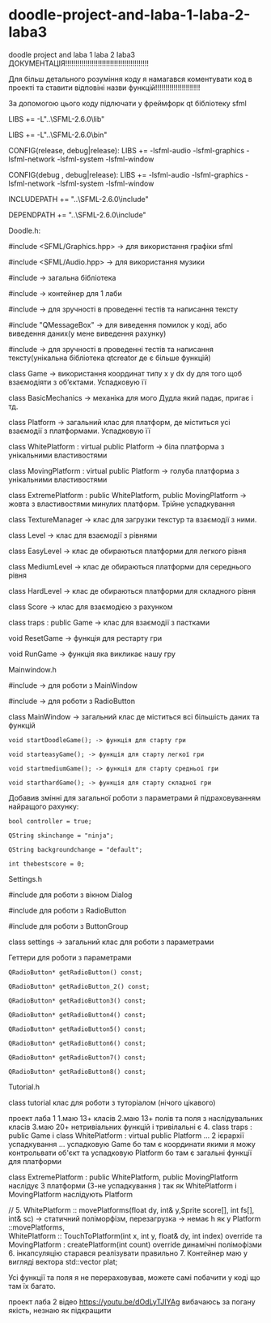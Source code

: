 # doodle-project-and-laba-1-laba-2-laba3
doodle project and  laba 1 laba 2 laba3
ДОКУМЕНТАЦІЯ!!!!!!!!!!!!!!!!!!!!!!!!!!!!!!!!!!!!!!!!!


Для більш детального розуміння коду я намагався коментувати код в проекті та  ставити відповіні назви функцій!!!!!!!!!!!!!!!!!!!!!!

За допомогою цього коду підлючати у фреймфорк qt бібліотеку sfml 

 

LIBS += -L"..\SFML-2.6.0\lib" 

LIBS += -L"..\SFML-2.6.0\bin" 

  

CONFIG(release, debug|release): LIBS += -lsfml-audio -lsfml-graphics -lsfml-network -lsfml-system -lsfml-window 

CONFIG(debug  , debug|release): LIBS += -lsfml-audio -lsfml-graphics -lsfml-network -lsfml-system -lsfml-window 

  

INCLUDEPATH += "..\SFML-2.6.0\include" 

  

DEPENDPATH += "..\SFML-2.6.0\include" 

 

Doodle.h: 

 

#include <SFML/Graphics.hpp>  -> для використання графіки sfml 

#include <SFML/Audio.hpp>  -> для використання музики 

#include <iostream>  -> загальна  бібліотека 

#include <vector> -> контейнер для 1 лаби 

#include <string> -> для зручності в проведенні тестів та написання тексту 

#include "QMessageBox" -> для виведення помилок у коді, або виведення даних(у мене виведення рахунку) 

#include <QString>  ->  для зручності в проведенні тестів та написання тексту(унікальна бібліотека qtcreator де є більше функцій) 

 

class Game -> використання координат типу x y dx dy для того щоб взаємодіяти з об’єктами. Успадковую її 

 

class BasicMechanics -> механіка для мого Дудла який падає, пригає і тд. 

class Platform -> загальний клас для платформ, де міститься усі взаємодії з платформами. Успадковую її 

class WhitePlatform : virtual public Platform -> біла платформа з унікальними властивостями 

class MovingPlatform : virtual public Platform -> голуба платформа з унікальними властивостями 

class ExtremePlatform :  public WhitePlatform, public MovingPlatform -> жовта  з властивостями минулих платформ. Трійне успадкування 

class TextureManager ->  клас для  загрузки текстур та взаємодії з ними. 

class Level -> клас для взаємодії з рівнями 

class EasyLevel -> клас де обираються платформи для легкого рівня 

class MediumLevel -> клас де обираються платформи для середнього рівня 

class HardLevel -> клас де обираються платформи для складного рівня 

class Score -> клас для взаємодією з рахунком 

class traps : public Game -> клас для взаємодії з пастками 

void ResetGame -> функція для рестарту гри 

void RunGame -> функція яка викликає нашу гру 

 

Mainwindow.h 

 

#include <QMainWindow> -> для роботи з MainWindow 

#include <QRadioButton> -> для роботи з RadioButton 

 

class MainWindow -> загальний клас де міститься всі більшість даних та функцій 

 

    void startDoodleGame(); -> функція для старту гри 

    void starteasyGame(); -> функція для старту легкої гри 

    void startmediumGame(); -> функція для старту средньої гри 

    void starthardGame(); -> функція для старту складної гри 

 

Добавив змінні для загальної роботи з параметрами й підраховуванням найращого рахунку: 

    bool controller = true; 

    QString skinchange = "ninja"; 

    QString backgroundchange = "default"; 

    int thebestscore = 0; 

 

Settings.h 

 

#include <QDialog> для роботи з вікном  Dialog 

#include <QRadioButton> для роботи з RadioButton 

#include <QButtonGroup> для роботи з ButtonGroup 

 

class settings -> загальний клас для роботи з параметрами 

Геттери для роботи з параметрами  

    QRadioButton* getRadioButton() const; 

    QRadioButton* getRadioButton_2() const; 

    QRadioButton* getRadioButton3() const; 

    QRadioButton* getRadioButton4() const; 

    QRadioButton* getRadioButton5() const; 

    QRadioButton* getRadioButton6() const; 

    QRadioButton* getRadioButton7() const; 

    QRadioButton* getRadioButton8() const; 

 

Tutorial.h 

class tutorial клас для роботи з туторіалом (нічого цікавого) 




проект лаба 1
1.маю 13+ класів
2.маю 13+ полів та поля з наслідувальних класів
3.маю 20+ нетривіальних функцій і тривілальні є
4.  class traps : public Game і class WhitePlatform : virtual public Platform  ... 2 ієрархії успадкування ...
успадковую Game бо там є координати якими я можу контрольвати об'єкт та успадковую Platform бо там є загальні функції для платформи

class ExtremePlatform :  public WhitePlatform, public MovingPlatform наслідує 3 платформи (3-не успадкування ) так як WhitePlatform і MovingPlatform наслідують Platform

// 5.  WhitePlatform ::  movePlatforms(float dy, int& y,Sprite score[], int fs[], int& sc) -> статичний поліморфізм,
перезагрузка -> немає h як у Platform ::movePlatforms,  
WhitePlatform :: TouchToPlatform(int x, int y, float& dy, int index) override та  MovingPlatform : createPlatform(int count) override динамічні полімофізми
 6. інкапсуляцію старався реалізувати правильно
 7. Контейнер маю у вигляді вектора  std::vector<Vector2f> plat;

Усі функції та поля  я не перераховував, можете самі побачити у коді що там їх багато.

проект лаба 2
відео https://youtu.be/dOdLyTJIYAg
вибачаюсь за погану якість, незнаю як підкращити






